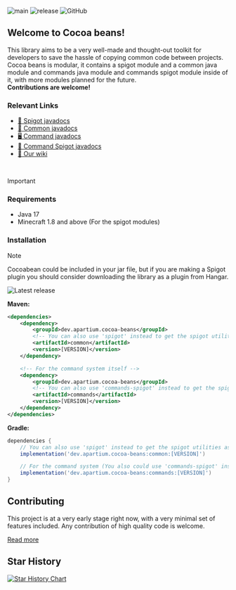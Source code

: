 ![main](https://github.com/poweredbyapartium/cocoa-beans/actions/workflows/main.yml/badge.svg)
![release](https://github.com/poweredbyapartium/cocoa-beans/actions/workflows/release.yml/badge.svg)
![GitHub](https://img.shields.io/github/license/PoweredByApartium/cocoa-beans)

## Welcome to Cocoa beans!
This library aims to be a very well-made and thought-out toolkit for developers to save the hassle
of copying common code between projects. Cocoa beans is modular, it contains a spigot module 
and a common java module and commands java module and commands spigot module inside of it, with more modules planned for the future.\
**Contributions are welcome!**

### Relevant Links
* [🚰 Spigot javadocs](https://cocoa-beans.apartium.net/%version%/spigot/)
* [📄 Common javadocs](https://cocoa-beans.apartium.net/%version%/common/)
* [🖥️ Command javadocs](https://cocoa-beans.apartium.net/%version%/commands/)
* [🤖 Command Spigot javadocs](https://cocoa-beans.apartium.net/%version%/commands-spigot/)
* [📜 Our wiki](https://cocoa-beans.apartium.net/)
<br/>

>[!IMPORTANT]
> ### Requirements
> * Java 17
> * Minecraft 1.8 and above (For the spigot modules)

### Installation
>[!NOTE]
> Cocoabean could be included in your jar file, but if you are making a Spigot plugin you should consider downloading the library as a plugin from Hangar.

![Latest release](https://github.com/PoweredByApartium/cocoa-beans/releases/latest)

**Maven:**
```xml
<dependencies>
    <dependency>
        <groupId>dev.apartium.cocoa-beans</groupId>
        <!-- You can also use 'spigot' instead to get the spigot utilities as well -->
        <artifactId>common</artifactId>
        <version>[VERSION]</version>
    </dependency>

    <!-- For the command system itself -->
    <dependency>
        <groupId>dev.apartium.cocoa-beans</groupId>
        <!-- You can also use 'commands-spigot' instead to get the spigot utilities as well -->
        <artifactId>commands</artifactId>
        <version>[VERSION]</version>
    </dependency>
</dependencies>
```

**Gradle:**
```groovy
dependencies {
    // You can also use 'spigot' instead to get the spigot utilities as well
    implementation('dev.apartium.cocoa-beans:common:[VERSION]')

    // For the command system (You also could use 'commands-spigot' instead to get the spigot command utilities as well)
    implementation('dev.apartium.cocoa-beans:commands:[VERSION]')
}
```

## Contributing
This project is at a very early stage right now, with a very minimal set of features included.
Any contribution of high quality code is welcome. 

[Read more](https://github.com/PoweredByApartium/cocoa-beans/blob/main/CONTRIBUTING.md)

## Star History

<a href="https://star-history.com/#PoweredByApartium/cocoa-beans&Date">
 <picture>
   <source media="(prefers-color-scheme: dark)" srcset="https://api.star-history.com/svg?repos=PoweredByApartium/cocoa-beans&type=Date&theme=dark" />
   <source media="(prefers-color-scheme: light)" srcset="https://api.star-history.com/svg?repos=PoweredByApartium/cocoa-beans&type=Date" />
   <img alt="Star History Chart" src="https://api.star-history.com/svg?repos=PoweredByApartium/cocoa-beans&type=Date" />
 </picture>
</a>
